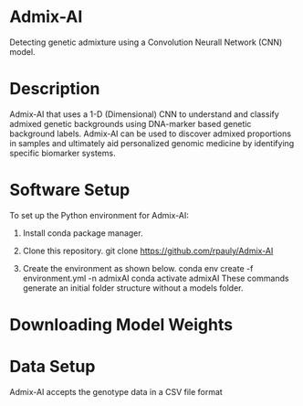 # Admix-AI
Detecting genetic admixture using a Convolution Neurall Network (CNN) model.
# Description
Admix-AI that uses a 1-D (Dimensional) CNN to understand and classify admixed genetic backgrounds using DNA-marker based genetic background labels. Admix-AI can be used to discover admixed proportions in samples and ultimately aid personalized genomic medicine by identifying specific biomarker systems.

# Software Setup
To set up the Python environment for Admix-AI:

1. Install conda package manager.

2. Clone this repository.
   git clone https://github.com/rpauly/Admix-AI
3. Create the environment as shown below.
   conda env create -f environment.yml -n admixAI
   conda activate admixAI
  These commands generate an initial folder structure without a models folder.

# Downloading Model Weights
# Data Setup
Admix-AI accepts the genotype data in a CSV file format
